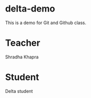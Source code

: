 # delta-demo
This is a demo for Git and Github class.

# Teacher
Shradha Khapra

# Student
Delta student 